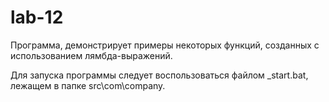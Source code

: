 # lab-12 
Программа, демонстрирует примеры некоторых функций, созданных с использованием лямбда-выражений.

Для запуска программы следует воспользоваться файлом _start.bat, лежащем в папке src\com\company.
